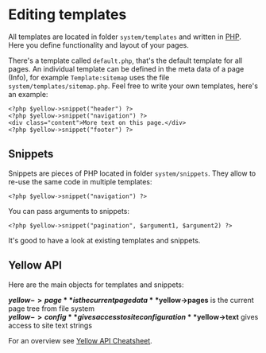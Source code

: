 Editing templates
=================

All templates are located in folder `system/templates` and written in [PHP](https://en.wikipedia.org/wiki/PHP). Here you define functionality and layout of your pages.

There's a template called `default.php`, that's the default template for all pages. An individual template can be defined in the meta data of a page (Info), for example `Template:sitemap` uses the file `system/templates/sitemap.php`. Feel free to write your own templates, here's an example:

    <?php $yellow->snippet("header") ?>
    <?php $yellow->snippet("navigation") ?>
    <div class="content">More text on this page.</div>
    <?php $yellow->snippet("footer") ?>

Snippets
--------
Snippets are pieces of PHP located in folder `system/snippets`. They allow to re-use the same code in multiple templates:

    <?php $yellow->snippet("navigation") ?>

You can pass arguments to snippets:

    <?php $yellow->snippet("pagination", $argument1, $argument2) ?>

It's good to have a look at existing templates and snippets.

Yellow API
----------

Here are the main objects for templates and snippets:

**$yellow->page** is the current page data  
**$yellow->pages** is the current page tree from file system  
**$yellow->config** gives access to site configuration  
**$yellow->text** gives access to site text strings  

For an overview see [Yellow API Cheatsheet](yellowapi.md).